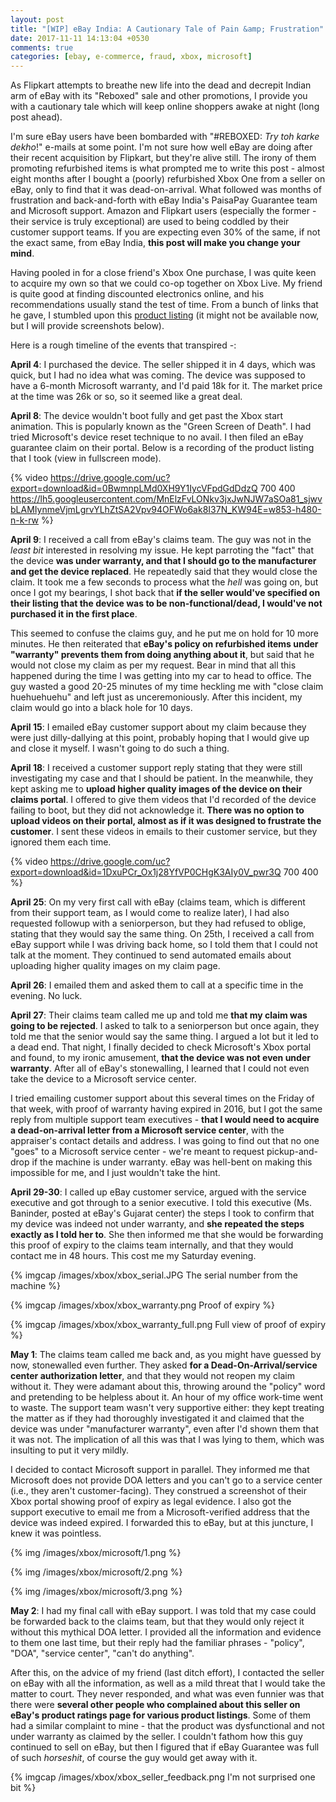 ```yaml
---
layout: post
title: "[WIP] eBay India: A Cautionary Tale of Pain &amp; Frustration"
date: 2017-11-11 14:13:04 +0530
comments: true
categories: [ebay, e-commerce, fraud, xbox, microsoft]
---
```


As Flipkart attempts to breathe new life into the dead and decrepit Indian arm of eBay with its
"Reboxed" sale and other promotions, I provide you with a cautionary tale which will keep
online shoppers awake at night (long post ahead).

<!--more-->

I'm sure eBay users have been bombarded with "#REBOXED: *Try toh karke dekho*!" e-mails at some point. I'm
not sure how well eBay are doing after their recent acquisition by Flipkart, but they're alive still.
The irony of them promoting refurbished items is what prompted me to write this post - almost eight months
after I bought a (poorly) refurbished Xbox One from a seller on eBay, only to find that it was dead-on-arrival. What
followed was months of frustration and back-and-forth with eBay India's PaisaPay Guarantee team and
Microsoft support. Amazon and Flipkart users (especially the former - their service is truly exceptional) are
used to being coddled by their customer support teams. If you are expecting even 30% of the same, if not the exact
same, from eBay India, **this post will make you change your mind**.

Having pooled in for a close friend's Xbox One purchase, I was quite keen to acquire my own so that we could
co-op together on Xbox Live. My friend is quite good at finding discounted electronics online, and his
recommendations usually stand the test of time. From a bunch of links that he gave, I stumbled upon this
[product listing](http://www.ebay.in/itm/182450551861?_trksid=p2060353.m2749.l2649&ssPageName=STRK%3AMEBIDX%3AIT) (it might not be available now, but I will provide screenshots below).

Here is a rough timeline of the events that transpired -:

**April 4**: I purchased the device. The seller shipped it in 4 days, which was quick, but I had no idea
what was coming. The device was supposed to have a 6-month Microsoft warranty, and I'd paid 18k for it.
The market price at the time was 26k or so, so it seemed like a great deal.

**April 8**: The device wouldn't boot fully and get past the Xbox start animation. This is popularly known as the
"Green Screen of Death". I had tried Microsoft's device reset technique to no avail. I then filed an eBay
guarantee claim on their portal. Below is a recording of the product listing that I took (view in fullscreen mode).

{% video https://drive.google.com/uc?export=download&id=0BwmnpLMd0XH9Y1IycVFpdGdDdzQ 700 400 https://lh5.googleusercontent.com/MnElzFvLONkv3jxJwNJW7aSOa81_sjwvbLAMIynmeVjmLgrvYLhZtSA2Vpv94OFWo6ak8I37N_KW94E=w853-h480-n-k-rw %}

**April 9**: I received a call from eBay's claims team. The guy was not in the *least bit* interested in
resolving my issue. He kept parroting the "fact" that the device **was under warranty, and that I should go
to the manufacturer and get the device replaced**. He repeatedly said that they would close the claim.
It took me a few seconds to process what the *hell* was going on, but once I got my bearings, I shot back
that **if the seller would've specified on their listing that the device was to be non-functional/dead,
I would've not purchased it in the first place**.

This seemed to confuse the claims guy, and he put me on hold for 10 more minutes. He then reiterated that
**eBay's policy on refurbished items under "warranty" prevents them from doing anything about it**, but said
that he would not close my claim as per my request. Bear in mind that all this happened during the time I was
getting into my car to head to office. The guy wasted a good 20-25 minutes of my time heckling me with
"close claim huehuehuehu" and left just as unceremoniously. After this incident, my claim would go into a
black hole for 10 days.

**April 15**: I emailed eBay customer support about my claim because they were just dilly-dallying at this point,
probably hoping that I would give up and close it myself. I wasn't going to do such a thing.

**April 18**: I received a customer support reply stating that they were still investigating my case and that I
should be patient. In the meanwhile, they kept asking me to **upload higher quality images of the device on their
claims portal**. I offered to give them videos that I'd recorded of the device failing to boot, but they did not
acknowledge it. **There was no option to upload videos on their portal, almost as if it was designed to frustrate
the customer**. I sent these videos in emails to their customer service, but they ignored them each time.

{% video https://drive.google.com/uc?export=download&id=1DxuPCr_Ox1j28YfVP0CHgK3AIy0V_pwr3Q 700 400 %}

**April 25**: On my very first call with eBay (claims team, which is different from their support team, as I would
come to realize later), I had also requested followup with a seniorperson, but they had refused to oblige, stating
that they would say the same thing. On 25th, I received a call from eBay support while I was driving back home, so
I told them that I could not talk at the moment. They continued to send automated emails about uploading higher quality
images on my claim page.

**April 26**: I emailed them and asked them to call at a specific time in the evening. No luck.

**April 27**: Their claims team called me up and told me **that my claim was going to be rejected**. I asked to talk
to a seniorperson but once again, they told me that the senior would say the same thing. I argued a lot but it led
to a dead end. That night, I finally decided to check Microsoft's Xbox portal and found, to my ironic amusement,
**that the device was not even under warranty**. After all of eBay's stonewalling, I learned that I could not even
take the device to a Microsoft service center.

I tried emailing customer support about this several times on the Friday of that week, with proof of warranty having
expired in 2016, but I got the same reply from multiple support team executives - **that I would need to acquire a
dead-on-arrival letter from a Microsoft service center**, with the appraiser's contact details and address. I was going
to find out that no one "goes" to a Microsoft service center - we're meant to request pickup-and-drop if the machine is
under warranty. eBay was hell-bent on making this impossible for me, and I just wouldn't take the hint.

**April 29-30**: I called up eBay customer service, argued with the service executive and got through to a senior executive.
I told this executive (Ms. Baninder, posted at eBay's Gujarat center) the steps I took to confirm that my device was indeed
not under warranty, and **she repeated the steps exactly as I told her to**. She then informed me that she would be forwarding
this proof of expiry to the claims team internally, and that they would contact me in 48 hours. This cost me my Saturday evening.

{% imgcap /images/xbox/xbox_serial.JPG The serial number from the machine %}

{% imgcap /images/xbox/xbox_warranty.png Proof of expiry %}

{% imgcap /images/xbox/xbox_warranty_full.png Full view of proof of expiry %}

**May 1**: The claims team called me back and, as you might have guessed by now, stonewalled even further. They asked
**for a Dead-On-Arrival/service center authorization letter**, and that they would not reopen my claim without it. They were
adamant about this, throwing around the "policy" word and pretending to be helpless about it. An hour of my office work-time
went to waste. The support team wasn't very supportive either: they kept treating the matter as if they had thoroughly
investigated it and claimed that the device was under "manufacturer warranty", even after I'd shown them that it was not.
The implication of all this was that I was lying to them, which was insulting to put it very mildly.

I decided to contact Microsoft support in parallel. They informed me that Microsoft does not provide DOA letters and you
can't go to a service center (i.e., they aren't customer-facing). They construed a screenshot of their Xbox portal showing
proof of expiry as legal evidence. I also got the support executive to email me from a Microsoft-verified address that the
device was indeed expired. I forwarded this to eBay, but at this juncture, I knew it was pointless.

{% img /images/xbox/microsoft/1.png %}

{% img /images/xbox/microsoft/2.png %}

{% img /images/xbox/microsoft/3.png %}

**May 2**: I had my final call with eBay support. I was told that my case could be forwarded back to the claims team, but
that they would only reject it without this mythical DOA letter. I provided all the information and evidence to them one
last time, but their reply had the familiar phrases - "policy", "DOA", "service center", "can't do anything".

After this, on the advice of my friend (last ditch effort), I contacted the seller on eBay with all the information,
as well as a mild threat that I would take the matter to court. They never responded, and what was even funnier was that
there were **several other people who complained about this seller on eBay's product ratings page for various product listings**.
Some of them had a similar complaint to mine - that the product was dysfunctional and not under warranty as claimed by the seller.
I couldn't fathom how this guy continued to sell on eBay, but then I figured that if eBay Guarantee was full of such *horseshit*,
of course the guy would get away with it.

{% imgcap /images/xbox/xbox_seller_feedback.png I'm not surprised one bit %}

